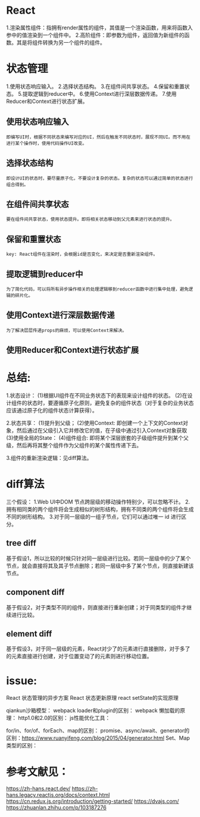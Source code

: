 # React

1.渲染属性组件：指拥有render属性的组件，其值是一个渲染函数，用来将函数入参中的值渲染到一个组件中。
2.高阶组件：即参数为组件，返回值为新组件的函数。其是将组件转换为另一个组件的组件。

# 状态管理
1.使用状态响应输入。
2.选择状态结构。
3.在组件间共享状态。
4.保留和重置状态。
5.提取逻辑到reducer中。
6.使用Context进行深层数据传递。
7.使用Reducer和Context进行状态扩展。

## 使用状态响应输入
    即编写UI时，根据不同状态来编写对应的UI，然后在触发不同状态时，展现不同UI。而不用在进行某个操作时，使用代码操作UI改变。

## 选择状态结构
    即设计UI的状态时，要尽量原子化，不要设计复杂的状态。复杂的状态可以通过简单的状态进行组合得到。

## 在组件间共享状态
    要在组件间共享状态，使用状态提升。即将相关状态移动到父元素来进行状态的提升。

## 保留和重置状态
    key: React组件在渲染时，会根据id是否变化，来决定是否重新渲染组件。

## 提取逻辑到reducer中
    为了简化代码，可以将所有异步操作相关的处理逻辑移到reducer函数中进行集中处理，避免逻辑的碎片化。

## 使用Context进行深层数据传递
    为了解决层层传递props的麻烦，可以使用Context来解决。

## 使用Reducer和Context进行状态扩展


# 总结:

1.状态设计：
    (1)根据UI组件在不同业务状态下的表现来设计组件的状态。
    (2)在设计组件的状态时，要遵循原子化原则，避免复杂的组件状态（对于复杂的业务状态应该通过原子化的组件状态计算获得）。

2.状态共享：
    (1)提升到父级；
    (2)使用Context: 即创建一个上下文的Context对象，然后通过在父级引入它并修改它的值，在子级中通过引入Context对象获取
    (3)使用全局的State：
    (4)组件组合: 即将某个深层嵌套的子级组件提升到某个父级，然后再将其整个组件作为父组件的某个属性传递下去。

3.组件的重新渲染逻辑：见diff算法。


# diff算法
三个假设：
1.Web UI中DOM 节点跨层级的移动操作特别少，可以忽略不计。
2.拥有相同类的两个组件将会生成相似的树形结构，拥有不同类的两个组件将会生成不同的树形结构。
3.对于同一层级的一组子节点，它们可以通过唯一 id 进行区分。  

## tree diff
基于假设1，所以比较的时候只针对同一层级进行比较。若同一层级中的少了某个节点，就会直接将其及其子节点删除；若同一层级中多了某个节点，则直接新建该节点。

## component diff
基于假设2，对于类型不同的组件，则直接进行重新创建；对于同类型的组件才继续进行比较。

## element diff
基于假设3，对于同一层级的元素，React对少了的元素进行直接删除，对于多了的元素直接进行创建，对于位置变动了的元素则进行移动位置。




# issue:
React 状态管理的异步方案
React 状态更新原理
react setState的实现原理

qiankun沙箱模型：
webpack loader和plugin的区别：
webpack 懒加载的原理：
http1.0和2.0的区别：
js性能优化工具：

for/in、for/of、forEach、map的区别：
promise、async/await、generator的区别：https://www.ruanyifeng.com/blog/2015/04/generator.html
Set、Map类型的区别：


# 参考文献见：
https://zh-hans.react.dev/
https://zh-hans.legacy.reactjs.org/docs/context.html
https://cn.redux.js.org/introduction/getting-started/
https://dvajs.com/
https://zhuanlan.zhihu.com/p/103187276











